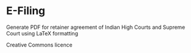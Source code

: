 # E-Filing
Generate PDF for retainer agreement of Indian High Courts and Supreme Court using LaTeX formatting

Creative Commons licence
